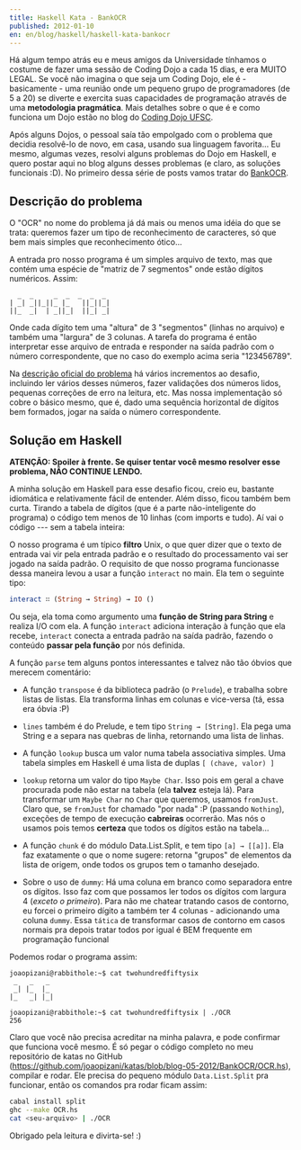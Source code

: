 ```yaml
---
title: Haskell Kata - BankOCR
published: 2012-01-10
en: en/blog/haskell/haskell-kata-bankocr
---
```


Há algum tempo atrás eu e meus amigos da Universidade tínhamos o costume de fazer uma sessão de Coding Dojo a cada 15 dias,
e era MUITO LEGAL.
Se você não imagina o que seja um Coding Dojo, ele é - basicamente - uma reunião onde um pequeno grupo de programadores (de 5 a 20)
se diverte e exercita suas capacidades de programação através de uma **metodologia pragmática**.
Mais detalhes sobre o que é e como funciona um Dojo estão no blog do [Coding Dojo UFSC][1].

Após alguns Dojos, o pessoal saía tão empolgado com o problema que decidia resolvê-lo de novo, em casa, usando sua linguagem favorita...
Eu mesmo, algumas vezes, resolvi alguns problemas do Dojo em Haskell,
e quero postar aqui no blog alguns desses problemas (e claro, as soluções funcionais :D).
No primeiro dessa série de posts vamos tratar do [BankOCR][2].

<!--more-->


Descrição do problema
---------------------
O "OCR" no nome do problema já dá mais ou menos uma idéia do que se trata:
queremos fazer um tipo de reconhecimento de caracteres, só que bem mais simples que reconhecimento ótico...

A entrada pro nosso programa é um simples arquivo de texto,
mas que contém uma espécie de "matriz de 7 segmentos" onde estão dígitos numéricos.
Assim:

      _  _     _  _  _  _  _
    | _| _||_||_ |_   ||_||_|
    ||_  _|  | _||_|  ||_| _|

Onde cada dígito tem uma "altura" de 3 "segmentos" (linhas no arquivo) e também uma "largura" de 3 colunas.
A tarefa do programa é então interpretar esse arquivo de entrada e responder na saída padrão com o número correspondente,
que no caso do exemplo acima seria "123456789".

Na [descrição oficial do problema][3] há vários incrementos ao desafio,
incluindo ler vários desses números, fazer validações dos números lidos, pequenas correções de erro na leitura, etc.
Mas nossa implementação só cobre o básico mesmo, que é,
dado uma sequência horizontal de dígitos bem formados, jogar na saída o número correspondente.


Solução em Haskell
------------------

**ATENÇÃO: Spoiler à frente. Se quiser tentar você mesmo resolver esse problema, NÃO CONTINUE LENDO.**

A minha solução em Haskell para esse desafio ficou, creio eu, bastante idiomática e relativamente fácil de entender.
Além disso, ficou também bem curta.
Tirando a tabela de dígitos (que é a parte não-inteligente do programa) o código tem menos de 10 linhas (com imports e tudo).
Aí vai o código --- sem a tabela inteira:

<script src="http://gist-it.sudarmuthu.com/github/joaopizani/katas/blob/blog-05-2012/BankOCR/OCR.hs?footer=0&slice=0:16"></script>

O nosso programa é um típico **filtro** Unix,
o que quer dizer que o texto de entrada vai vir pela entrada padrão e o resultado do processamento vai ser jogado na saída padrão.
O requisito de que nosso programa funcionasse dessa maneira levou a usar a função `interact` no main.
Ela tem o seguinte tipo:

```haskell
interact ∷ (String → String) → IO ()
```

Ou seja, ela toma como argumento uma **função de String para String** e realiza I/O com ela.
A função `interact` adiciona interação à função que ela recebe, `interact` conecta a entrada padrão na saída padrão,
fazendo o conteúdo **passar pela função** por nós definida.

A função `parse` tem alguns pontos interessantes e talvez não tão óbvios que merecem comentário:

  * A função `transpose` é da biblioteca padrão (o `Prelude`), e trabalha sobre listas de listas.
    Ela transforma linhas em colunas e vice-versa (tá, essa era óbvia :P)

  * `lines` também é do Prelude, e tem tipo `String → [String]`.
    Ela pega uma String e a separa nas quebras de linha, retornando uma lista de linhas.

  * A função `lookup` busca um valor numa tabela associativa simples.
    Uma tabela simples em Haskell é uma lista de duplas `[ (chave, valor) ]`

  * `lookup` retorna um valor do tipo `Maybe Char`.
    Isso pois em geral a chave procurada pode não estar na tabela (ela **talvez** esteja lá).
    Para transformar um `Maybe Char` no `Char` que queremos, usamos `fromJust`.
    Claro que, se `fromJust` for chamado "por nada" :P (passando `Nothing`), exceções de tempo de execução **cabreiras** ocorrerão.
    Mas nós o usamos pois temos **certeza** que todos os dígitos estão na tabela...

  * A função `chunk` é do módulo Data.List.Split, e tem tipo `[a] → [[a]]`.
    Ela faz exatamente o que o nome sugere: retorna "grupos" de elementos da lista de origem, onde todos os grupos tem o tamanho desejado.

  * Sobre o uso de `dummy`: Há uma coluna em branco como separadora entre os dígitos.
    Isso faz com que possamos ler todos os dígitos com largura 4 (_exceto o primeiro_).
    Para não me chatear tratando casos de contorno, eu forcei o primeiro dígito a também ter 4 colunas - adicionando uma coluna `dummy`.
    Essa `tática` de transformar casos de contorno em casos normais pra depois tratar todos por igual é BEM frequente em programação funcional

Podemos rodar o programa assim:

    joaopizani@rabbithole:~$ cat twohundredfiftysix
     _   _   _
     _| |_  |_
    |_   _| |_|

    joaopizani@rabbithole:~$ cat twohundredfiftysix | ./OCR
    256

Claro que você não precisa acreditar na minha palavra, e pode confirmar que funciona você mesmo.
É só pegar o código completo no meu repositório de katas no GitHub
(<https://github.com/joaopizani/katas/blob/blog-05-2012/BankOCR/OCR.hs>), compilar e rodar.
Ele precisa do pequeno módulo `Data.List.Split` pra funcionar, então os comandos pra rodar ficam assim:

```bash
cabal install split
ghc --make OCR.hs
cat <seu-arquivo> | ./OCR
```

Obrigado pela leitura e divirta-se! :)

[1]: <http://pet.inf.ufsc.br/dojo/o-que-eh-dojo>
[2]: <http://codingdojo.org/cgi-bin/wiki.pl?KataBankOCR>
[3]: <http://codingdojo.org/cgi-bin/wiki.pl?KataBankOCR>
